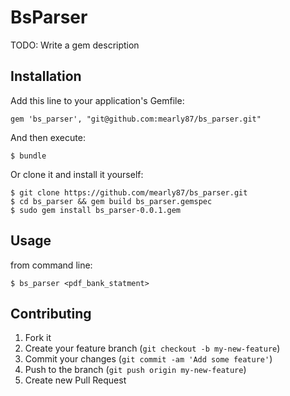 # BsParser

TODO: Write a gem description

## Installation

Add this line to your application's Gemfile:

    gem 'bs_parser', "git@github.com:mearly87/bs_parser.git"

And then execute:

    $ bundle

Or clone it and install it yourself:

    $ git clone https://github.com/mearly87/bs_parser.git
    $ cd bs_parser && gem build bs_parser.gemspec
    $ sudo gem install bs_parser-0.0.1.gem

## Usage

from command line:

    $ bs_parser <pdf_bank_statment>

## Contributing

1. Fork it
2. Create your feature branch (`git checkout -b my-new-feature`)
3. Commit your changes (`git commit -am 'Add some feature'`)
4. Push to the branch (`git push origin my-new-feature`)
5. Create new Pull Request
